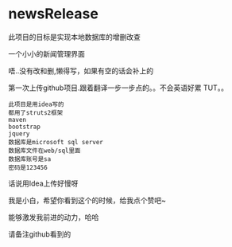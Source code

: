 # newsRelease
此项目的目标是实现本地数据库的增删改查

一个小小的新闻管理界面

唔..没有改和删,懒得写，如果有空的话会补上的

第一次上传github项目.跟着翻译一步一步点的。。不会英语好累 TUT。。

    此项目是用idea写的
    都用了struts2框架  
    maven 
    bootstrap
    jquery
    数据库是microsoft sql server
    数据库文件在web/sql里面
    数据库账号是sa
    密码是123456 
    
话说用Idea上传好慢呀

我是小白，希望你看到这个的时候，给我点个赞吧~

能够激发我前进的动力，哈哈
  
  请备注github看到的
  
   
  
